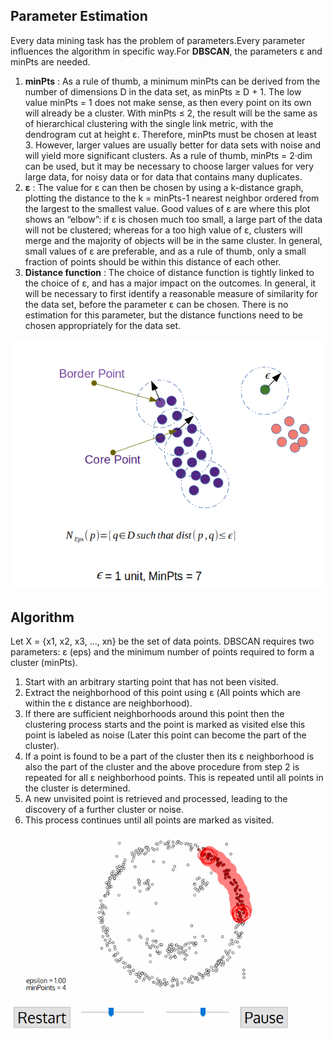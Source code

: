 ## Parameter Estimation
 
Every data mining task has the problem of parameters.Every parameter influences the algorithm in specific way.For **DBSCAN**, the parameters ε and minPts are needed.

1. **minPts** : As a rule of thumb, a minimum minPts can be derived from the number of dimensions D in the data set, as minPts ≥ D + 1. The low value minPts = 1 does not make sense, as then every point on its own will already be a cluster. With minPts ≤ 2, the result will be the same as of hierarchical clustering with the single link metric, with the dendrogram cut at height ε. Therefore, minPts must be chosen at least 3. However, larger values are usually better for data sets with noise and will yield more significant clusters. As a rule of thumb, minPts = 2·dim can be used, but it may be necessary to choose larger values for very large data, for noisy data or for data that contains many duplicates.
2. **ε** : The value for ε can then be chosen by using a k-distance graph, plotting the distance to the k = minPts-1 nearest neighbor ordered from the largest to the smallest value. Good values of ε are where this plot shows an “elbow”: if ε is chosen much too small, a large part of the data will not be clustered; whereas for a too high value of ε, clusters will merge and the majority of objects will be in the same cluster. In general, small values of ε are preferable, and as a rule of thumb, only a small fraction of points should be within this distance of each other.
3. **Distance function** : The choice of distance function is tightly linked to the choice of ε, and has a major impact on the outcomes. In general, it will be necessary to first identify a reasonable measure of similarity for the data set, before the parameter ε can be chosen. There is no estimation for this parameter, but the distance functions need to be chosen appropriately for the data set.

![](img1.png)

## Algorithm
Let X = {x1, x2, x3, …, xn} be the set of data points. DBSCAN requires two parameters: ε (eps) and the minimum number of points required to form a cluster (minPts).
1) Start with an arbitrary starting point that has not been visited.
2) Extract the neighborhood of this point using ε (All points which are within the ε distance are neighborhood).
3) If there are sufficient neighborhoods around this point then the clustering process starts and the point is marked as visited else this point is labeled as noise (Later this point can become the part of the cluster).
4) If a point is found to be a part of the cluster then its ε neighborhood is also the part of the cluster and the above procedure from step 2 is repeated for all ε neighborhood points. This is repeated until all points in the cluster is determined.
5) A new unvisited point is retrieved and processed, leading to the discovery of a further cluster or noise.
6) This process continues until all points are marked as visited.

![](gif1.gif)
